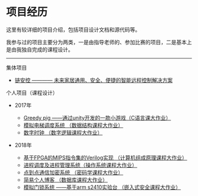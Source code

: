 # 项目经历

这里有较详细的项目介绍，包括项目设计文档和源代码等。

我参与过的项目主要分为两类，一是由指导老师的、参加比赛的项目，二是基本上是由我独自完成的课程设计。

***

集体项目

- [链安控 ———— 未来家居通用、安全、便捷的智能远程控制解决方案](./2018_04_链安控/)


个人项目（课程设计）

- 2017年
  - [Greedy pig ——通过unity开发的一款小游戏（C语言课大作业）](./2017_05_Greedy_pig/)
  - [模拟电梯调度系统 （数据结构课程大作业）](./2017_12_模拟电梯调度系统/)
  - [数字时钟 （数字逻辑课程大作业）](./2017_12_数字时钟/)

- 2018年
  - [基于FPGA的MIPS指令集的Verilog实现 （计算机组成原理课程大作业）](./2018_04_基于FPGA的MIPS的Verilog实现/)
  - [进程调度及进程管理系统（操作系统课程大作业）](./2018_12_进程调度及进程管理系统/)
  - [点到点通信加密系统 （密码学课程大作业）](./2018_12_点到点通信加密系统/)
  - [简易个人博客 （数据库课程大作业）](./2018_12_简易个人博客/)
  - [模拟门锁系统 ——基于arm s2410实验台 （嵌入式安全课程大作业）](./2018_12_模拟门锁系统/)




